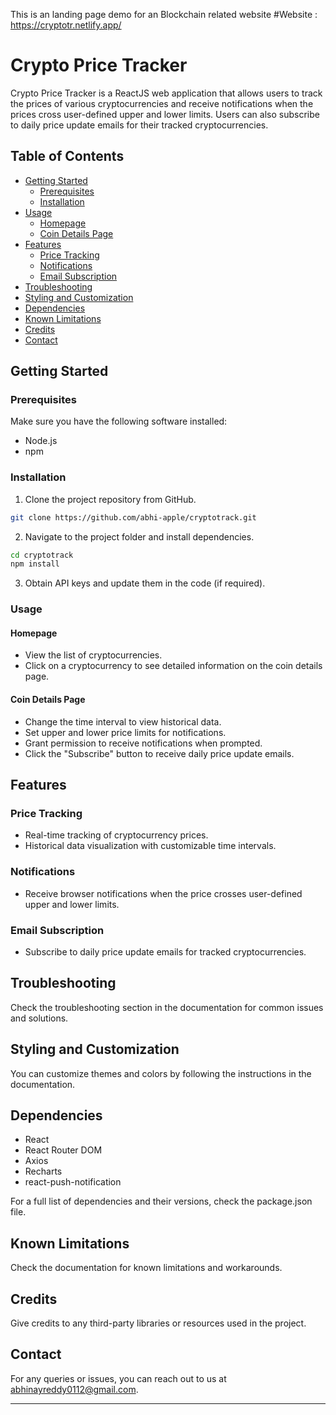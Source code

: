 This is an landing page demo for an Blockchain related website 
#Website : https://cryptotr.netlify.app/

# Crypto Price Tracker

Crypto Price Tracker is a ReactJS web application that allows users to track the prices of various cryptocurrencies and receive notifications when the prices cross user-defined upper and lower limits. Users can also subscribe to daily price update emails for their tracked cryptocurrencies.

## Table of Contents

- [Getting Started](#getting-started)
  - [Prerequisites](#prerequisites)
  - [Installation](#installation)
- [Usage](#usage)
  - [Homepage](#homepage)
  - [Coin Details Page](#coin-details-page)
- [Features](#features)
  - [Price Tracking](#price-tracking)
  - [Notifications](#notifications)
  - [Email Subscription](#email-subscription)
- [Troubleshooting](#troubleshooting)
- [Styling and Customization](#styling-and-customization)
- [Dependencies](#dependencies)
- [Known Limitations](#known-limitations)
- [Credits](#credits)
- [Contact](#contact)

## Getting Started

### Prerequisites

Make sure you have the following software installed:

- Node.js
- npm

### Installation

1. Clone the project repository from GitHub.

```bash
git clone https://github.com/abhi-apple/cryptotrack.git
```

2. Navigate to the project folder and install dependencies.

```bash
cd cryptotrack
npm install
```

3. Obtain API keys and update them in the code (if required).

### Usage

#### Homepage

- View the list of cryptocurrencies.
- Click on a cryptocurrency to see detailed information on the coin details page.

#### Coin Details Page

- Change the time interval to view historical data.
- Set upper and lower price limits for notifications.
- Grant permission to receive notifications when prompted.
- Click the "Subscribe" button to receive daily price update emails.

## Features

### Price Tracking

- Real-time tracking of cryptocurrency prices.
- Historical data visualization with customizable time intervals.

### Notifications

- Receive browser notifications when the price crosses user-defined upper and lower limits.

### Email Subscription

- Subscribe to daily price update emails for tracked cryptocurrencies.

## Troubleshooting

Check the troubleshooting section in the documentation for common issues and solutions.

## Styling and Customization

You can customize themes and colors by following the instructions in the documentation.

## Dependencies

- React
- React Router DOM
- Axios
- Recharts
- react-push-notification

For a full list of dependencies and their versions, check the package.json file.

## Known Limitations

Check the documentation for known limitations and workarounds.

## Credits

Give credits to any third-party libraries or resources used in the project.

## Contact

For any queries or issues, you can reach out to us at [abhinayreddy0112@gmail.com](mailto:your-email@example.com).

---


